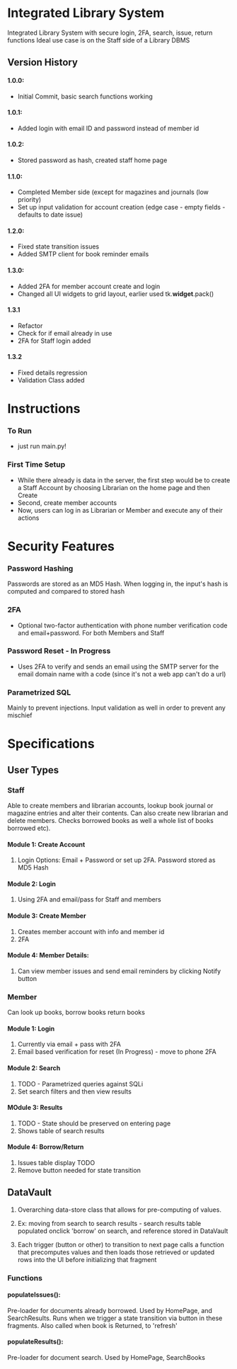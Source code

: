 # Integrated Library System
Integrated Library System with secure login, 2FA, search, issue, return functions
Ideal use case is on the Staff side of a Library DBMS

## Version History

#### 1.0.0:
- Initial Commit, basic search functions working

#### 1.0.1:
- Added login with email ID and password instead of member id

#### 1.0.2:
- Stored password as hash, created staff home page

#### 1.1.0:
- Completed Member side (except for magazines and journals (low priority)
- Set up input validation for account creation (edge case - empty fields - defaults to date issue)

#### 1.2.0:
- Fixed state transition issues
- Added SMTP client for book reminder emails

#### 1.3.0:
- Added 2FA for member account create and login
- Changed all UI widgets to grid layout, earlier used tk.__widget__.pack()

#### 1.3.1
- Refactor
- Check for if email already in use
- 2FA for Staff login added

#### 1.3.2
- Fixed details regression
- Validation Class added


# Instructions
### To Run
-  just run main.py!
### First Time Setup
- While there already is data in the server, the first step would be to create a Staff Account by choosing Librarian on the home page and then Create
- Second, create member accounts
- Now, users can log in as Librarian or Member and execute any of their actions

# Security Features
### Password Hashing
Passwords are stored as an MD5 Hash. When logging in, the input's hash is computed and compared to stored hash

### 2FA
- Optional two-factor authentication with phone number verification code and email+password. For both Members and Staff

### Password Reset - In Progress
- Uses 2FA to verify and sends an email using the SMTP server for the email domain name with a code (since it's not a web app can't do a url)

### Parametrized SQL
Mainly to prevent injections. Input validation as well in order to prevent any mischief

# Specifications

## User Types

### Staff

Able to create members and librarian accounts, lookup book journal or magazine entries and alter their contents. Can also create new librarian and delete members. Checks borrowed books as well a whole list of books borrowed etc).

#### Module 1: Create Account

1. Login Options: Email + Password or set up 2FA. Password stored as MD5 Hash

#### Module 2: Login

1. Using 2FA and email/pass for Staff and members

#### Module 3: Create Member

1. Creates member account with info and member id 
2. 2FA

#### Module 4: Member Details:
1. Can view member issues and send email reminders by clicking Notify button

### Member
Can look up books, borrow books return books 

#### Module 1: Login
1. Currently via email + pass with 2FA
2. Email based verification for reset (In Progress) - move to phone 2FA

#### Module 2: Search
1. TODO - Parametrized queries against SQLi
2. Set search filters and then view results 

#### MOdule 3: Results
1. TODO - State should be preserved on entering page
2. Shows table of search results 

#### Module 4: Borrow/Return
1. Issues table display TODO
2. Remove button needed for state transition

## DataVault
1. Overarching data-store class that allows for pre-computing of values.


2. Ex: moving from search to search results - search results table populated onclick 'borrow' on search, and reference stored in DataVault


3. Each trigger (button or other) to transition to next page calls a function that precomputes values and then loads those retrieved or updated rows into the UI before initializing that fragment

### Functions

#### populateIssues(): 
Pre-loader for documents already borrowed. Used by HomePage, and SearchResults. Runs when we trigger a state transition via button in these fragments. Also called when book is Returned, to 'refresh'

#### populateResults():
Pre-loader for document search. Used by HomePage, SearchBooks





